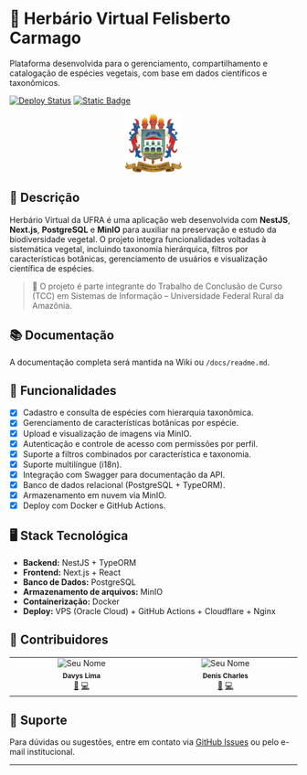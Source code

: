 # 🌿 Herbário Virtual Felisberto Carmago

Plataforma desenvolvida para o gerenciamento, compartilhamento e catalogação de espécies vegetais, com base em dados científicos e taxonômicos.

[![Deploy Status](https://github.com/dunseen/museum-api/actions/workflows/deploy.yml/badge.svg)](https://github.com/dunseen/museum-api/actions)
[![Static Badge](https://img.shields.io/badge/UFRA-2025-green?logo=leaflet&logoColor=white)](https://ufra.edu.br)

<p align="center">
  <img src="./assets/ufra-logo.png" width="100" alt="UFRA Logo"/>
</p>

## 📘 Descrição

Herbário Virtual da UFRA é uma aplicação web desenvolvida com **NestJS**, **Next.js**, **PostgreSQL** e **MinIO** para auxiliar na preservação e estudo da biodiversidade vegetal. O projeto integra funcionalidades voltadas à sistemática vegetal, incluindo taxonomia hierárquica, filtros por características botânicas, gerenciamento de usuários e visualização científica de espécies.

> 🚀 O projeto é parte integrante do Trabalho de Conclusão de Curso (TCC) em Sistemas de Informação – Universidade Federal Rural da Amazônia.

## 📚 Documentação

A documentação completa será mantida na Wiki ou `/docs/readme.md`.

## 🌱 Funcionalidades

- [x] Cadastro e consulta de espécies com hierarquia taxonômica.
- [x] Gerenciamento de características botânicas por espécie.
- [x] Upload e visualização de imagens via MinIO.
- [x] Autenticação e controle de acesso com permissões por perfil.
- [x] Suporte a filtros combinados por característica e taxonomia.
- [x] Suporte multilíngue (i18n).
- [x] Integração com Swagger para documentação da API.
- [x] Banco de dados relacional (PostgreSQL + TypeORM).
- [x] Armazenamento em nuvem via MinIO.
- [x] Deploy com Docker e GitHub Actions.

## 🖥️ Stack Tecnológica

- **Backend:** NestJS + TypeORM
- **Frontend:** Next.js + React
- **Banco de Dados:** PostgreSQL
- **Armazenamento de arquivos:** MinIO
- **Containerização:** Docker
- **Deploy:** VPS (Oracle Cloud) + GitHub Actions + Cloudflare + Nginx

## 👥 Contribuidores

<table>
  <tbody>
    <tr>
      <td align="center" valign="top" width="14.28%">
        <img src="https://github.com/dunseen.png" width="100px;" alt="Seu Nome"/>
        <br />
        <sub><b>Davys Lima</b></sub>
        <br />
        <a href="mailto:davysjunior08@hotmail.com">📧</a> <a href="https://github.com/dunseen">💻</a>
      </td>
      <td align="center" valign="top" width="14.28%">
        <img src="https://github.com/denis-junior.png" width="100px;" alt="Seu Nome"/>
        <br />
        <sub><b>Denis Charles</b></sub>
        <br />
        <a href="mailto:denis_jr2001@hotmail.com">📧</a> <a href="https://github.com/denis-junior">💻</a>
      </td>
    </tr>
  </tbody>
</table>

## 🤝 Suporte

Para dúvidas ou sugestões, entre em contato via [GitHub Issues](https://github.com/dunseen/museum-api/issues) ou pelo e-mail institucional.

---
